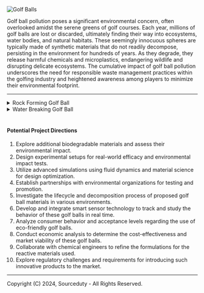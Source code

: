 ![Golf Balls](https://github.com/sourceduty/Golf_Balls/assets/123030236/262def4b-486a-42d7-a944-ba0d0377b679)

Golf ball pollution poses a significant environmental concern, often overlooked amidst the serene greens of golf courses. Each year, millions of golf balls are lost or discarded, ultimately finding their way into ecosystems, water bodies, and natural habitats. These seemingly innocuous spheres are typically made of synthetic materials that do not readily decompose, persisting in the environment for hundreds of years. As they degrade, they release harmful chemicals and microplastics, endangering wildlife and disrupting delicate ecosystems. The cumulative impact of golf ball pollution underscores the need for responsible waste management practices within the golfing industry and heightened awareness among players to minimize their environmental footprint.

***

<details><summary>Rock Forming Golf Ball</summary>
<br>

### Rock Forming Golf Ball

![Golf Ball Rock](https://github.com/sourceduty/Golf_Balls/assets/123030236/1c8d5468-88cf-45c8-bcf4-53a1d1df5ce8)

The core of the proposed golf ball could be constructed from a hydrophilic polymer, such as poly(acrylic acid), which is known for its water-absorbing properties. This polymer can swell significantly upon water absorption, which is crucial for initiating the desired chemical transformation.

Surrounding this absorbent core, a reactive layer would contain calcium oxide (CaO), commonly known as quicklime. When exposed to water, CaO reacts exothermically to form calcium hydroxide (Ca(OH)₂). Over time, as the calcium hydroxide interacts with carbon dioxide (CO₂) dissolved in the water, it would gradually convert into calcium carbonate (CaCO₃), a hard, rock-like substance. This process is known for its role in the curing of concrete and could be harnessed to solidify the golf ball.

The trigger for this sequence of reactions would be the diffusion of water through a biodegradable outer coating, which could be made of a gradually degrading polymer like polycaprolactone. Initially, this layer would act as a barrier to water, controlling the rate at which the ball begins to react and solidify. The design ensures that the golf ball remains functional during typical short-duration water exposures but begins to transform after being submerged for a prolonged period, such as 24 hours.

For environmental safety and regulatory compliance, all materials chosen would need to be non-toxic and biodegradable to ensure that they do not adversely affect aquatic ecosystems. Computational modeling could be employed to optimize the material properties, such as porosity and degradation rate of the outer layer, to precisely control the timing of water ingress and subsequent reactions.

This concept merges advanced materials science with environmental consciousness to solve a practical problem in golf, potentially reducing the environmental impact of lost golf balls in aquatic systems. Further research and development would be essential to evaluate the practicality, effectiveness, and environmental impact of this innovative approach.

<br>
</details>

<details><summary>Water Breaking Golf Ball</summary>
<br>

### Water Breaking Golf Ball

![Golf Ball](https://github.com/sourceduty/Physics/assets/123030236/bcb8bd6f-fc22-4faa-a403-890fa4c662b4)

Designing a simulation for a golf ball that combusts or breaks apart upon contact with water presents a unique set of challenges and considerations. This scenario involves complex interactions between the golf ball's materials and water, potentially leading to chemical reactions or physical disintegration.

The first step in the simulation would involve defining the material composition of the golf ball, which is engineered to be reactive with water. This could include materials that undergo rapid oxidation or other exothermic reactions upon contact with water. The simulation would need to account for the kinetics of these reactions, the heat released, and the effects of this heat on the surrounding environment and the golf ball itself.

The physical disintegration of the golf ball, possibly as a secondary effect of the combustion or as a separate mechanism, would require modeling the structural integrity of the ball and how it's compromised by the interaction with water. This could involve stress-strain analyses to predict how and where the ball might break apart, considering the weakened material properties due to the chemical reactions taking place.

Fluid dynamics software like ANSYS Fluent or COMSOL Multiphysics could be utilized for this simulation, as they offer advanced capabilities for modeling reactive flows and structural mechanics. Setting up the simulation would involve creating a detailed 3D model of the golf ball, specifying the reactive material properties, and defining the water environment's properties, such as temperature, flow dynamics, and chemical composition.

The simulation would run in a time-dependent manner, capturing the initial contact with water, the subsequent reactions, and the resulting physical changes to the golf ball. Key outputs would include the rate and extent of combustion, the pattern and rate of disintegration, and the temperature changes in the surrounding water.

It's important to note that such a simulation, while fascinating from a theoretical standpoint, would need to consider safety and environmental implications, particularly if intended for real-world applications. Empirical testing, conducted under strict safety protocols, would be essential to validate the simulation results and ensure that the concept is safe and environmentally responsible.

<br>
</details>

#
#### Potential Project Directions

1. Explore additional biodegradable materials and assess their environmental impact.
2. Design experimental setups for real-world efficacy and environmental impact tests.
3. Utilize advanced simulations using fluid dynamics and material science for design optimization.
4. Establish partnerships with environmental organizations for testing and promotion.
5. Investigate the lifecycle and decomposition process of proposed golf ball materials in various environments.
6. Develop and integrate smart sensor technology to track and study the behavior of these golf balls in real time.
7. Analyze consumer behavior and acceptance levels regarding the use of eco-friendly golf balls.
8. Conduct economic analysis to determine the cost-effectiveness and market viability of these golf balls.
9. Collaborate with chemical engineers to refine the formulations for the reactive materials used.
10. Explore regulatory challenges and requirements for introducing such innovative products to the market.

***
Copyright (C) 2024, Sourceduty - All Rights Reserved.
